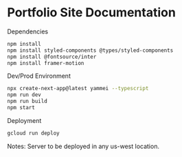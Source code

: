 <h1>Portfolio Site Documentation</h1>

<p>Dependencies</p>

```bash
npm install
npm install styled-components @types/styled-components
npm install @fontsource/inter
npm install framer-motion
```

<p>Dev/Prod Environment</p>

```bash
npx create-next-app@latest yammei --typescript
npm run dev
npm run build
npm start
```

<p>Deployment</p>

```bash
gcloud run deploy
```

Notes: Server to be deployed in any us-west location.